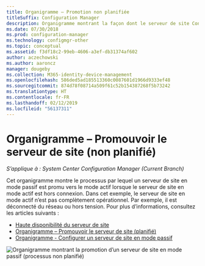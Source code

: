 ```yaml
---
title: Organigramme – Promotion non planifiée
titleSuffix: Configuration Manager
description: Organigramme montrant la façon dont le serveur de site Configuration Manager en mode passif est promu à l’état actif lorsque le serveur de site en mode actif est hors connexion.
ms.date: 07/30/2018
ms.prod: configuration-manager
ms.technology: configmgr-other
ms.topic: conceptual
ms.assetid: f3df18c2-99eb-4606-a3ef-db31374af602
author: aczechowski
ms.author: aaroncz
manager: dougeby
ms.collection: M365-identity-device-management
ms.openlocfilehash: 586ded5ad185513360c0087601d1966d9333ef48
ms.sourcegitcommit: 874d78f08714a509f61c52b154387268f5b73242
ms.translationtype: HT
ms.contentlocale: fr-FR
ms.lasthandoff: 02/12/2019
ms.locfileid: "56137311"
---
```

# <a name="flowchart---promote-site-server-unplanned"></a>Organigramme – Promouvoir le serveur de site (non planifié)

*S’applique à : System Center Configuration Manager (Current Branch)*

Cet organigramme montre le processus par lequel un serveur de site en mode passif est promu vers le mode actif lorsque le serveur de site en mode actif est hors connexion. Dans cet exemple, le serveur de site en mode actif n’est pas complètement opérationnel. Par exemple, il est déconnecté du réseau ou hors tension. Pour plus d’informations, consultez les articles suivants :  
- [Haute disponibilité du serveur de site](/sccm/core/servers/deploy/configure/site-server-high-availability)  
- [Organigramme – Promouvoir le serveur de site (planifié)](/sccm/core/servers/deploy/configure/promote-site-server-flowchart)  
- [Organigramme - Configurer un serveur de site en mode passif](/sccm/core/servers/deploy/configure/passive-site-server-flowchart)  

![Organigramme montrant la promotion d’un serveur de site en mode passif (processus non planifié)](media/promote-site-server-unplanned-flowchart.png)
